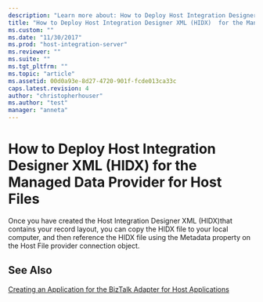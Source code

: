 ```yaml
---
description: "Learn more about: How to Deploy Host Integration Designer XML (HIDX)  for the Managed Data Provider for Host Files"
title: "How to Deploy Host Integration Designer XML (HIDX)  for the Managed Data Provider for Host Files | Microsoft Docs"
ms.custom: ""
ms.date: "11/30/2017"
ms.prod: "host-integration-server"
ms.reviewer: ""
ms.suite: ""
ms.tgt_pltfrm: ""
ms.topic: "article"
ms.assetid: 00d0a93e-8d27-4720-901f-fcde013ca33c
caps.latest.revision: 4
author: "christopherhouser"
ms.author: "test"
manager: "anneta"
---
```

# How to Deploy Host Integration Designer XML (HIDX)  for the Managed Data Provider for Host Files
Once you have created the Host Integration Designer XML (HIDX)that contains your record layout, you can copy the HIDX file to your local computer, and then reference the HIDX file using the Metadata property on the Host File provider connection object.  
  
## See Also  
 [Creating an Application for the BizTalk Adapter for Host Applications](creating-an-application-for-the-biztalk-adapter-for-host-applications2.md)
